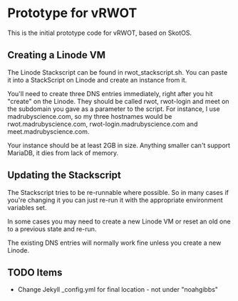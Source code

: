 # Prototype for vRWOT

This is the initial prototype code for vRWOT, based on SkotOS.

## Creating a Linode VM

The Linode Stackscript can be found in rwot_stackscript.sh. You can paste it into a StackScript on Linode and create an instance from it.

You'll need to create three DNS entries immediately, right after you hit "create" on the Linode. They should be called rwot, rwot-login and meet on the subdomain you gave as a parameter to the script. For instance, I use madrubyscience.com, so my three hostnames would be rwot.madrubyscience.com, rwot-login.madrubyscience.com and meet.madrubyscience.com.

Your instance should be at least 2GB in size. Anything smaller can't support MariaDB, it dies from lack of memory.

## Updating the Stackscript

The Stackscript tries to be re-runnable where possible. So in many cases if you're changing it you can just re-run it with the appropriate environment variables set.

In some cases you may need to create a new Linode VM or reset an old one to a previous state and re-run.

The existing DNS entries will normally work fine unless you create a new Linode.

## TODO Items

* Change Jekyll \_config.yml for final location - not under "noahgibbs"
